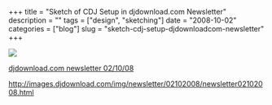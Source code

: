 +++
title = "Sketch of CDJ Setup in djdownload.com Newsletter"
description = ""
tags = ["design", "sketching"]
date = "2008-10-02"
categories = ["blog"]
slug = "sketch-cdj-setup-djdownloadcom-newsletter"
+++



  <div class="notebook-screenshot"><a href="http://images.djdownload.com/img/newsletter/02102008/newsletter02102008.html"><img src="//media.konigi.com/notebook/djdownload-cdj-setup.jpg" class="notebook-image" /></a></div><p><a href="http://images.djdownload.com/img/newsletter/02102008/newsletter02102008.html">djdownload.com newsletter 02/10/08</a></p>
    
  <a href="http://images.djdownload.com/img/newsletter/02102008/newsletter02102008.html">http://images.djdownload.com/img/newsletter/02102008/newsletter02102008.html</a>
